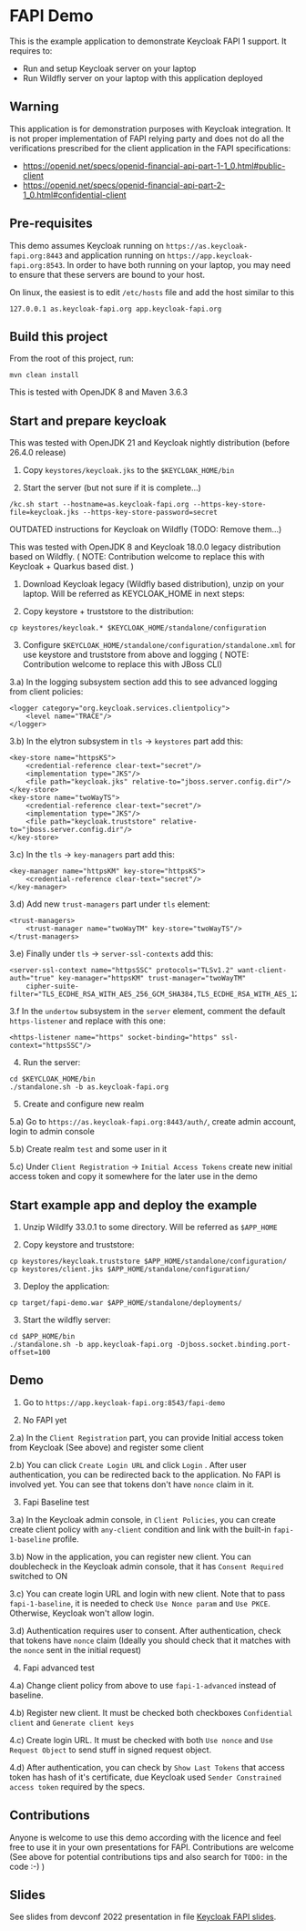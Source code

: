 # FAPI Demo

This is the example application to demonstrate Keycloak FAPI 1 support. It requires to:
- Run and setup Keycloak server on your laptop
- Run Wildfly server on your laptop with this application deployed

## Warning

This application is for demonstration purposes with Keycloak integration. It is not proper implementation of FAPI relying party and
does not do all the verifications prescribed for the client application in the FAPI specifications:
- https://openid.net/specs/openid-financial-api-part-1-1_0.html#public-client
- https://openid.net/specs/openid-financial-api-part-2-1_0.html#confidential-client


## Pre-requisites

This demo assumes Keycloak running on `https://as.keycloak-fapi.org:8443` and application running on `https://app.keycloak-fapi.org:8543`.
In order to have both running on your laptop, you may need to ensure that these servers are bound to your host.

On linux, the easiest is to edit `/etc/hosts` file and add the host similar to this
```
127.0.0.1 as.keycloak-fapi.org app.keycloak-fapi.org
``` 

## Build this project

From the root of this project, run:
```
mvn clean install
```
This is tested with OpenJDK 8 and Maven 3.6.3

## Start and prepare keycloak

This was tested with OpenJDK 21 and Keycloak nightly distribution (before 26.4.0 release) 

1) Copy `keystores/keycloak.jks` to the `$KEYCLOAK_HOME/bin` 

2) Start the server (but not sure if it is complete...)
```
/kc.sh start --hostname=as.keycloak-fapi.org --https-key-store-file=keycloak.jks --https-key-store-password=secret
```

OUTDATED instructions for Keycloak on Wildfly (TODO: Remove them...)

This was tested with OpenJDK 8 and Keycloak 18.0.0 legacy distribution based on Wildfly.
( NOTE: Contribution welcome to replace this with Keycloak + Quarkus based dist. )

1) Download Keycloak legacy (Wildfly based distribution), unzip on your laptop. Will be referred as KEYCLOAK_HOME in next steps:

2) Copy keystore + truststore to the distribution:
```
cp keystores/keycloak.* $KEYCLOAK_HOME/standalone/configuration
```

3) Configure `$KEYCLOAK_HOME/standalone/configuration/standalone.xml` for use keystore and truststore from above and logging
( NOTE: Contribution welcome to replace this with JBoss CLI)

3.a) In the logging subsystem section add this to see advanced logging from client policies:
```
<logger category="org.keycloak.services.clientpolicy">
    <level name="TRACE"/>
</logger>
```

3.b) In the elytron subsystem in `tls` -> `keystores` part add this:
```
<key-store name="httpsKS">
    <credential-reference clear-text="secret"/>
    <implementation type="JKS"/>
    <file path="keycloak.jks" relative-to="jboss.server.config.dir"/>
</key-store>
<key-store name="twoWayTS">
    <credential-reference clear-text="secret"/>
    <implementation type="JKS"/>
    <file path="keycloak.truststore" relative-to="jboss.server.config.dir"/>
</key-store>
```

3.c) In the `tls` -> `key-managers` part add this:
```
<key-manager name="httpsKM" key-store="httpsKS">
    <credential-reference clear-text="secret"/>
</key-manager>
```

3.d) Add new `trust-managers` part under `tls` element:
```
<trust-managers>
    <trust-manager name="twoWayTM" key-store="twoWayTS"/>
</trust-managers>
```

3.e) Finally under `tls` -> `server-ssl-contexts` add this:
```
<server-ssl-context name="httpsSSC" protocols="TLSv1.2" want-client-auth="true" key-manager="httpsKM" trust-manager="twoWayTM"
    cipher-suite-filter="TLS_ECDHE_RSA_WITH_AES_256_GCM_SHA384,TLS_ECDHE_RSA_WITH_AES_128_GCM_SHA256,TLS_DHE_RSA_WITH_AES_128_GCM_SHA256,TLS_DHE_RSA_WITH_AES_256_GCM_SHA384"/>
```

3.f In the `undertow` subsystem in the `server` element, comment the default `https-listener` and replace with this one:
```
<https-listener name="https" socket-binding="https" ssl-context="httpsSSC"/>
```

4) Run the server:
```
cd $KEYCLOAK_HOME/bin
./standalone.sh -b as.keycloak-fapi.org
```

5) Create and configure new realm

5.a) Go to `https://as.keycloak-fapi.org:8443/auth/`, create admin account, login to admin console

5.b) Create realm `test` and some user in it 

5.c) Under `Client Registration` -> `Initial Access Tokens` create new initial access token and copy it somewhere for the
later use in the demo 


## Start example app and deploy the example

1) Unzip Wildlfy 33.0.1 to some directory. Will be referred as `$APP_HOME`

2) Copy keystore and truststore:
```
cp keystores/keycloak.truststore $APP_HOME/standalone/configuration/
cp keystores/client.jks $APP_HOME/standalone/configuration/
```

3) Deploy the application:
```
cp target/fapi-demo.war $APP_HOME/standalone/deployments/
```

3) Start the wildfly server:
```
cd $APP_HOME/bin
./standalone.sh -b app.keycloak-fapi.org -Djboss.socket.binding.port-offset=100
```

## Demo

1) Go to `https://app.keycloak-fapi.org:8543/fapi-demo` 

2) No FAPI yet

2.a) In the `Client Registration` part, you can provide Initial access token from Keycloak (See above) and register some client

2.b) You can click `Create Login URL` and click `Login` . After user authentication, you can be redirected back to the application.
No FAPI is involved yet. You can see that tokens don't have `nonce` claim in it.

3) Fapi Baseline test

3.a) In the Keycloak admin console, in `Client Policies`, you can create create client policy with `any-client` condition and
link with the built-in `fapi-1-baseline` profile.

3.b) Now in the application, you can register new client. You can doublecheck in the Keycloak admin console, that it has `Consent Required` switched to ON

3.c) You can create login URL and login with new client. Note that to pass `fapi-1-baseline`, it is needed to check `Use Nonce param`
and `Use PKCE`. Otherwise, Keycloak won't allow login.

3.d) Authentication requires user to consent. After authentication, check that tokens have `nonce` claim (Ideally you should check that it matches with the
`nonce` sent in the initial request)

4) Fapi advanced test

4.a) Change client policy from above to use `fapi-1-advanced` instead of baseline.

4.b) Register new client. It must be checked both checkboxes `Confidential client` and `Generate client keys`

4.c) Create login URL. It must be checked with both `Use nonce` and `Use Request Object` to send stuff in signed request object.

4.d) After authentication, you can check by `Show Last Tokens` that access token has hash of it's certificate, due Keycloak used `Sender Constrained access token`
required by the specs.

## Contributions

Anyone is welcome to use this demo according with the licence and feel free to use it in your own presentations for FAPI.
Contributions are welcome (See above for potential contributions tips and also search for `TODO:` in the code :-) )

## Slides

See slides from devconf 2022 presentation in file [Keycloak FAPI slides](keycloak-fapi-devconf-2022-slides.pdf).

